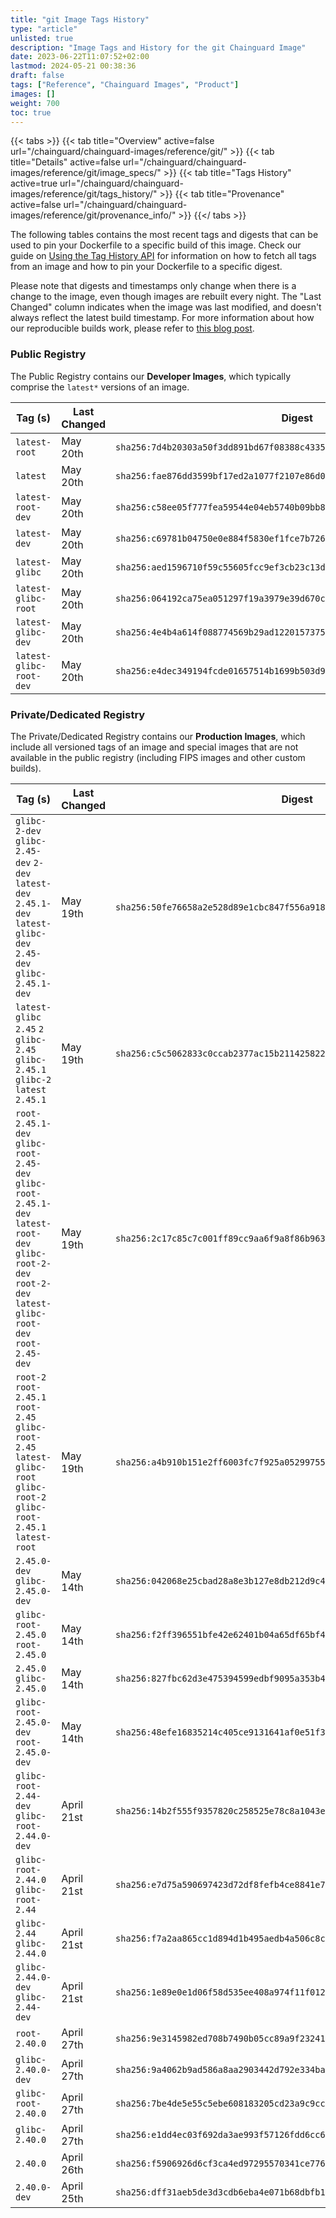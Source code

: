 ```yaml
---
title: "git Image Tags History"
type: "article"
unlisted: true
description: "Image Tags and History for the git Chainguard Image"
date: 2023-06-22T11:07:52+02:00
lastmod: 2024-05-21 00:38:36
draft: false
tags: ["Reference", "Chainguard Images", "Product"]
images: []
weight: 700
toc: true
---
```


{{< tabs >}}
{{< tab title="Overview" active=false url="/chainguard/chainguard-images/reference/git/" >}}
{{< tab title="Details" active=false url="/chainguard/chainguard-images/reference/git/image_specs/" >}}
{{< tab title="Tags History" active=true url="/chainguard/chainguard-images/reference/git/tags_history/" >}}
{{< tab title="Provenance" active=false url="/chainguard/chainguard-images/reference/git/provenance_info/" >}}
{{</ tabs >}}

The following tables contains the most recent tags and digests that can be used to pin your Dockerfile to a specific build of this image. Check our guide on [Using the Tag History API](/chainguard/chainguard-images/using-the-tag-history-api/) for information on how to fetch all tags from an image and how to pin your Dockerfile to a specific digest.

Please note that digests and timestamps only change when there is a change to the image, even though images are rebuilt every night. The "Last Changed" column indicates when the image was last modified, and doesn't always reflect the latest build timestamp. For more information about how our reproducible builds work, please refer to [this blog post](https://www.chainguard.dev/unchained/reproducing-chainguards-reproducible-image-builds).

### Public Registry
The Public Registry contains our **Developer Images**, which typically comprise the `latest*` versions of an image.

| Tag (s)                  | Last Changed | Digest                                                                    |
|--------------------------|--------------|---------------------------------------------------------------------------|
|  `latest-root`           | May 20th     | `sha256:7d4b20303a50f3dd891bd67f08388c43353374ee6ecf924d26ff35544974ab47` |
|  `latest`                | May 20th     | `sha256:fae876dd3599bf17ed2a1077f2107e86d09d6f632cf26609254937ddce218dc6` |
|  `latest-root-dev`       | May 20th     | `sha256:c58ee05f777fea59544e04eb5740b09bb82c30d0a6c9f288a24b09947f7b8a83` |
|  `latest-dev`            | May 20th     | `sha256:c69781b04750e0e884f5830ef1fce7b7263af8e025fc65169bb10fc1bb691c8e` |
|  `latest-glibc`          | May 20th     | `sha256:aed1596710f59c55605fcc9ef3cb23c13d24384ab48bc589eb88c823b04a6067` |
|  `latest-glibc-root`     | May 20th     | `sha256:064192ca75ea051297f19a3979e39d670c705f0082e6167fa8cafe8ecedd3471` |
|  `latest-glibc-dev`      | May 20th     | `sha256:4e4b4a614f088774569b29ad1220157375217486e6b4f9df33ff5b6c4832a6f5` |
|  `latest-glibc-root-dev` | May 20th     | `sha256:e4dec349194fcde01657514b1699b503d958a8206cb7b9bdc3e043b0b55d3e94` |


### Private/Dedicated Registry
The Private/Dedicated Registry contains our **Production Images**, which include all versioned tags of an image and special images that are not available in the public registry (including FIPS images and other custom builds).

| Tag (s)                                                                                                                                                    | Last Changed | Digest                                                                    |
|------------------------------------------------------------------------------------------------------------------------------------------------------------|--------------|---------------------------------------------------------------------------|
|  `glibc-2-dev` `glibc-2.45-dev` `2-dev` `latest-dev` `2.45.1-dev` `latest-glibc-dev` `2.45-dev` `glibc-2.45.1-dev`                                         | May 19th     | `sha256:50fe76658a2e528d89e1cbc847f556a9189fe5ede1173e2db763fac7408448c2` |
|  `latest-glibc` `2.45` `2` `glibc-2.45` `glibc-2.45.1` `glibc-2` `latest` `2.45.1`                                                                         | May 19th     | `sha256:c5c5062833c0ccab2377ac15b2114258228ea4cedcbd6efd514030b0dc4e187f` |
|  `root-2.45.1-dev` `glibc-root-2.45-dev` `glibc-root-2.45.1-dev` `latest-root-dev` `glibc-root-2-dev` `root-2-dev` `latest-glibc-root-dev` `root-2.45-dev` | May 19th     | `sha256:2c17c85c7c001ff89cc9aa6f9a8f86b963b472a3cf67fbf97225581d909bac3a` |
|  `root-2` `root-2.45.1` `root-2.45` `glibc-root-2.45` `latest-glibc-root` `glibc-root-2` `glibc-root-2.45.1` `latest-root`                                 | May 19th     | `sha256:a4b910b151e2ff6003fc7f925a052997558a568a38104b3be8b21424ed2270ad` |
|  `2.45.0-dev` `glibc-2.45.0-dev`                                                                                                                           | May 14th     | `sha256:042068e25cbad28a8e3b127e8db212d9c4fa1aa5cc84751c262b3c83006cd1b2` |
|  `glibc-root-2.45.0` `root-2.45.0`                                                                                                                         | May 14th     | `sha256:f2ff396551bfe42e62401b04a65df65bf43f04d3aff283d0c42454d97d70d7d8` |
|  `2.45.0` `glibc-2.45.0`                                                                                                                                   | May 14th     | `sha256:827fbc62d3e475394599edbf9095a353b4ec964a64797b62b143ef100a464027` |
|  `glibc-root-2.45.0-dev` `root-2.45.0-dev`                                                                                                                 | May 14th     | `sha256:48efe16835214c405ce9131641af0e51f342d50b5e98f05dff415afb65ceb469` |
|  `glibc-root-2.44-dev` `glibc-root-2.44.0-dev`                                                                                                             | April 21st   | `sha256:14b2f555f9357820c258525e78c8a1043e2b3cfeb5cd65c90f5b42c10277bd7b` |
|  `glibc-root-2.44.0` `glibc-root-2.44`                                                                                                                     | April 21st   | `sha256:e7d75a590697423d72df8fefb4ce8841e7b38cc89c7804f404dae9b3b7b0b11b` |
|  `glibc-2.44` `glibc-2.44.0`                                                                                                                               | April 21st   | `sha256:f7a2aa865cc1d894d1b495aedb4a506c8c3beb6bb2aff6e674b095212b67dfd8` |
|  `glibc-2.44.0-dev` `glibc-2.44-dev`                                                                                                                       | April 21st   | `sha256:1e89e0e1d06f58d535ee408a974f11f01233d776fe743188775cd36fb2532d58` |
|  `root-2.40.0`                                                                                                                                             | April 27th   | `sha256:9e3145982ed708b7490b05cc89a9f232412718c035f56915e7481fe508533d3e` |
|  `glibc-2.40.0-dev`                                                                                                                                        | April 27th   | `sha256:9a4062b9ad586a8aa2903442d792e334ba808cfa230acd6da1cf29fc0264e696` |
|  `glibc-root-2.40.0`                                                                                                                                       | April 27th   | `sha256:7be4de5e55c5ebe608183205cd23a9c9cc4df8df4d681971fb5a3c2de73a4f84` |
|  `glibc-2.40.0`                                                                                                                                            | April 27th   | `sha256:e1dd4ec03f692da3ae993f57126fdd6cc600daa7af01291369fd3eebc86521f7` |
|  `2.40.0`                                                                                                                                                  | April 26th   | `sha256:f5906926d6cf3ca4ed97295570341ce776674716e70b6783c87e59f278bf5cbf` |
|  `2.40.0-dev`                                                                                                                                              | April 25th   | `sha256:dff31aeb5de3d3cdb6eba4e071b68dbfb1d8616864add22b616dca7b4a4165bc` |

